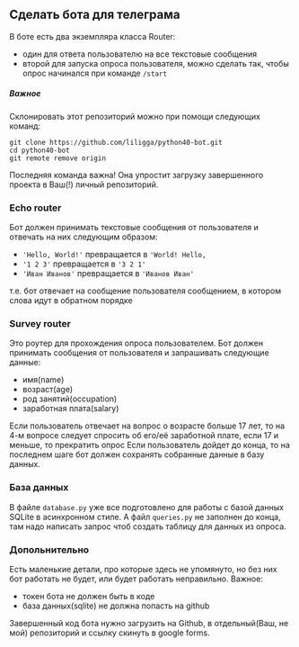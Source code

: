 ## Сделать бота для телеграма

В боте есть два экземпляра класса Router:

- один для ответа пользователю на все текстовые сообщения
- второй для запуска опроса пользователя, можно сделать так, чтобы опрос начинался при команде `/start`

##### Важное

Склонировать этот репозиторий можно при помощи следующих команд:

```shell
git clone https://github.com/liligga/python40-bot.git
cd python40-bot
git remote remove origin
```

Последняя команда важна! Она упростит загрузку завершенного проекта в Ваш(!) личный репозиторий.

### Echo router

Бот должен принимать текстовые сообщения от пользователя и отвечать на них следующим образом:

- `'Hello, World!'` превращается в `'World! Hello,`
- `'1 2 3'` превращается в `'3 2 1'`
- `'Иван Иванов'` превращается в `'Иванов Иван'`

т.е. бот отвечает на сообщение пользователя сообщением, в котором слова идут в обратном порядке

### Survey router

Это роутер для прохождения опроса пользователем. Бот должен принимать сообщения от пользователя и запрашивать следующие данные:

- имя(name)
- возраст(age)
- род занятий(occupation)
- заработная плата(salary)

Если пользователь отвечает на вопрос о возрасте больше 17 лет, то на 4-м вопросе следует спросить об его/её заработной плате,
если 17 и меньше, то прекратить опрос
Если пользователь дойдет до конца, то на последнем шаге бот должен сохранять собранные данные в базу данных.

### База данных

В файле `database.py` уже все подготовлено для работы с базой данных SQLite в асинхронном стиле.
А файл `queries.py` не заполнен до конца, там надо написать запрос чтоб создать таблицу для данных из опроса.

### Допольнительно

Есть маленькие детали, про которые здесь не упомянуто, но без них бот работать не будет, или будет работать неправильно.
Важное:

- токен бота не должен быть в коде
- база данных(sqlite) не должна попасть на github

Завершенный код бота нужно загрузить на Github, в отдельный(Ваш, не мой) репозиторий и ссылку скинуть в google forms.
